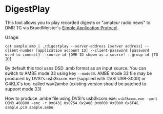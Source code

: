 # DigestPlay

This tool allows you to play recorded digests or "amateur radio news" to DMR TG via BrandMeister's [Simple Application Protocol](https://wiki.brandmeister.network/index.php/Simple_External_Application).

Usage:

`cat sample.amb | ./digestplay --server-address [server address] --client-number [application account ID] --client-password [password used to connect] --source-id [DMR ID shown as a source] --group-id [TG ID]`

By default this tool uses DSD .amb format as an input source. You can switch to AMBE mode 33 using key `--mode33`.
AMBE mode 33 file may be produced by DVSI's usb3kcom.exe (supplied with DVSI USB-3000) or G4KLX's tool called wav2ambe (existing version should be patched to support mode 33)

How to produce .ambe file using DVSI's usb3kcom.exe:
`usb3kcom.exe -port COM3 460800 -enc -r 0x0431 0x0754 0x2400 0x0000 0x0000 0x6F48 sample.pcm sample.ambe`
